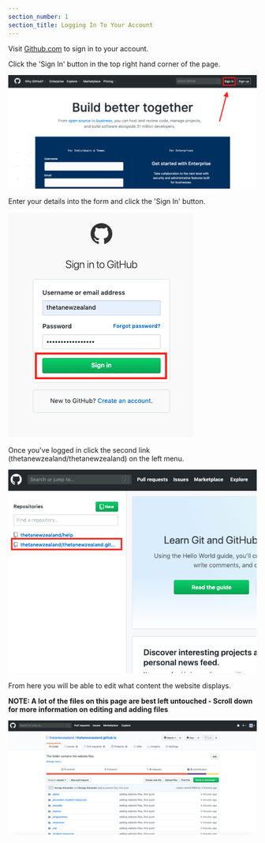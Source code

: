 ```yaml
---
section_number: 1
section_title: Logging In To Your Account
---
```


Visit [Github.com](www.github.com) to sign in to your account.

Click the 'Sign In' button in the top right hand corner of the page.

![sign in](img/sign_in.png)

Enter your details into the form and click the 'Sign In' button.

![login](img/login.png)

Once you've logged in click the second link (thetanewzealand/thetanewzealand) on the left menu.

![home](img/home.png)

From here you will be able to edit what content the website displays.

**NOTE: A lot of the files on this page are best left untouched - Scroll down for more information on editing and adding files**

![home](img/content.png)
